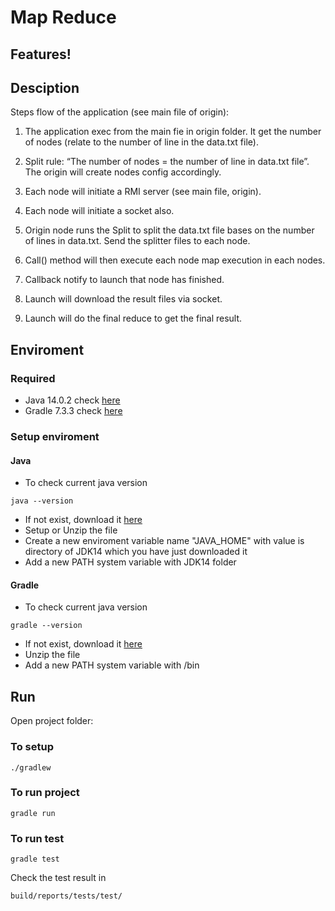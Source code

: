 # Map Reduce

## Features!

## Desciption
Steps flow of the application (see main file of origin):

1. The application exec from the main fie in origin folder. It get the number of nodes (relate to the number of line in the data.txt file).

2. Split rule: “The number of nodes = the number of line in data.txt file”. The origin will create nodes config accordingly.

3. Each node will initiate a RMI server (see main file, origin).

4. Each node will initiate a socket also.

5. Origin node runs the Split to split the data.txt file bases on the number of lines in data.txt. Send the splitter files to each node.

6. Call() method will then execute each node map execution in each nodes.

7. Callback notify to launch that node has finished.

8. Launch will download the result files via socket.

9. Launch will do the final reduce to get the final result. 

## Enviroment
### Required
 - Java 14.0.2 check [here](https://github.com/harnetlinh/Project-Hyperspectral-Images/tree/test#java)
 - Gradle 7.3.3 check [here](https://github.com/harnetlinh/Project-Hyperspectral-Images/tree/test#gradle)
 ### Setup enviroment
 #### Java
  - To check current java version
```
java --version
```
  - If not exist, download it [here](https://www.oracle.com/java/technologies/javase/jdk14-archive-downloads.html)
  - Setup or Unzip the file
  - Create a new enviroment variable name "JAVA_HOME" with value is directory of JDK14 which you have just downloaded it
  - Add a new PATH system variable with JDK14 folder

#### Gradle
  - To check current java version
```
gradle --version
```
  - If not exist, download it [here](https://gradle.org/install/)
  - Unzip the file
  - Add a new PATH system variable with <Gradle folder>/bin
  

## Run
Open project folder:

### To setup
```
./gradlew
```

### To run project
```
gradle run
```

### To run test
```
gradle test
```

Check the test result in 
```
build/reports/tests/test/
```
